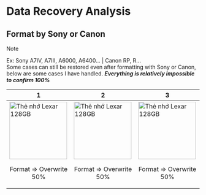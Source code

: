 # Data Recovery Analysis

## Format by Sony or Canon
> [!Note]
> Ex: Sony A7IV, A7III, A6000, A6400... | Canon RP, R... <br>
> Some cases can still be restored even after formatting with Sony or Canon, below are some cases I have handled. ***Everything is relatively impossible to confirm 100%***



| 1 | 2 | 3 |
|----------|---------|---------|
| <img src="https://github.com/user-attachments/assets/2e935631-b881-4392-86f6-3bb60e2e191a" alt="Thẻ nhớ Lexar 128GB" width="150" style="max-width: 100%; margin: 0 auto;"> <br> <p style="text-align: center;">Format => Overwrite 50%</p> | <img src="https://github.com/user-attachments/assets/2e935631-b881-4392-86f6-3bb60e2e191a" alt="Thẻ nhớ Lexar 128GB" width="150" style="max-width: 100%; margin: 0 auto;"> <br> <p style="text-align: center;">Format => Overwrite 50%</p> | <img src="https://github.com/user-attachments/assets/2e935631-b881-4392-86f6-3bb60e2e191a" alt="Thẻ nhớ Lexar 128GB" width="150" style="max-width: 100%; margin: 0 auto;"> <br> <p style="text-align: center;">Format => Overwrite 50%</p> |


